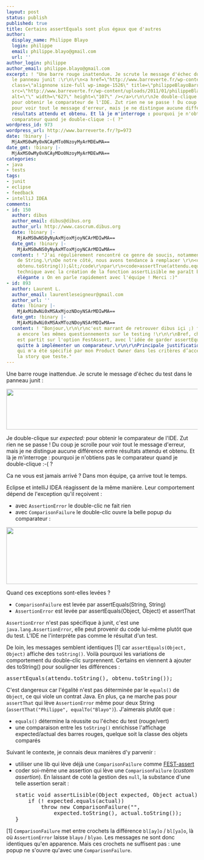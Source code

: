 ```yaml
---
layout: post
status: publish
published: true
title: Certains assertEquals sont plus égaux que d'autres
author:
  display_name: Philippe Blayo
  login: philippe
  email: philippe.blayo@gmail.com
  url: ''
author_login: philippe
author_email: philippe.blayo@gmail.com
excerpt: ! "Une barre rouge inattendue. Je scrute le message d'échec du test dans
  le panneau junit :\r\n\r\n<a href=\"http://www.barreverte.fr/wp-content/uploads/2011/01/philippeBlayoBarreRougeSansAide5.png\"><img
  class=\"alignnone size-full wp-image-1526\" title=\"philippeBlayoBarreRougeSansAide\"
  src=\"http://www.barreverte.fr/wp-content/uploads/2011/01/philippeBlayoBarreRougeSansAide5.png\"
  alt=\"\" width=\"627\" height=\"107\" /></a>\r\n\r\nJe double-clique sur <em>expected:</em>
  pour obtenir le comparateur de l'IDE. Zut rien ne se passe ! Du coup je scrolle
  pour voir tout le message d'erreur, mais je ne distingue aucune différence entre
  résultats attendu et obtenu. Et là je m'interroge : pourquoi je n'obtiens pas le
  comparateur quand je double-clique :-( ?"
wordpress_id: 973
wordpress_url: http://www.barreverte.fr/?p=973
date: !binary |-
  MjAxMS0wMy0xNCAyMTo0NzoyMyArMDEwMA==
date_gmt: !binary |-
  MjAxMS0wMy0xNCAyMDo0NzoyMyArMDEwMA==
categories:
- java
- tests
tags:
- junit
- eclipse
- feedback
- intelliJ IDEA
comments:
- id: 150
  author: dibus
  author_email: dibus@dibus.org
  author_url: http://www.cascrum.dibus.org
  date: !binary |-
    MjAxMS0wNS0yNyAxMjoxMjoyNCArMDIwMA==
  date_gmt: !binary |-
    MjAxMS0wNS0yNyAxMToxMjoyNCArMDIwMA==
  content: ! "J'ai régulièrement rencontré ce genre de soucis, notamment pour la comparaison
    de String.\r\nDe notre côté, nous avons tendance à remplacer \r\n<code>assertEquals(attendu.toString(),
    obtenu.toString());&lt;/code\r\npar\r\n<code>assertTrue(attendu.equals(obtenu));</code>\r\n\r\nTa
    technique avec la création de la fonction assertLisible me paraît beaucoup plus
    élégante : On en parle rapidement avec l'équipe ! Merci :)"
- id: 893
  author: Laurent L.
  author_email: laurentleseigneur@gmail.com
  author_url: ''
  date: !binary |-
    MjAxMi0wNi0xMSAxMjozNDoyNSArMDIwMA==
  date_gmt: !binary |-
    MjAxMi0wNi0xMSAxMTozNDoyNSArMDIwMA==
  content: ! "Bonjour,\r\n\r\nc'est marrant de retrouver dibus içi ;) finalement on
    a encore les mêmes questionnements sur le testing !\r\n\r\nBref, chez nous, on
    est partit sur l'option FestAssert, avec l'idée de garder assertEqual(ObjetAttendu,ObjetObtenu)
    quitte à implémenter un comparateur.\r\n\r\nPrincipale justification: c'est ce
    qui m'a été spécifié par mon Product Owner dans les critères d’acceptation de
    la story que teste."
---
```

<p>Une barre rouge inattendue. Je scrute le message d'échec du test dans le panneau junit :</p>
<p><a href="http://www.barreverte.fr/wp-content/uploads/2011/01/philippeBlayoBarreRougeSansAide5.png"><img class="alignnone size-full wp-image-1526" title="philippeBlayoBarreRougeSansAide" src="http://www.barreverte.fr/wp-content/uploads/2011/01/philippeBlayoBarreRougeSansAide5.png" alt="" width="627" height="107" /></a></p>
<p>Je double-clique sur <em>expected:</em> pour obtenir le comparateur de l'IDE. Zut rien ne se passe ! Du coup je scrolle pour voir tout le message d'erreur, mais je ne distingue aucune différence entre résultats attendu et obtenu. Et là je m'interroge : pourquoi je n'obtiens pas le comparateur quand je double-clique :-( ?<a id="more"></a><a id="more-973"></a></p>
<p>Ca ne vous est jamais arrivé ? Dans mon équipe, ça arrive tout le temps.</p>
<p>Eclipse et intelliJ IDEA réagissent de la même manière. Leur comportement dépend de l'exception qu'il reçoivent :</p>
<ul>
<li>avec <code>AssertionError</code> le double-clic ne fait rien</li>
<li>avec <code>ComparisonFailure</code> le double-clic ouvre la belle popup du comparateur :</li>
</ul>
<p><a href="http://www.barreverte.fr/wp-content/uploads/2011/01/philippeBlayoBarreRougeAvecAide2.png"><img class="alignnone size-full wp-image-1534" title="philippeBlayoBarreRougeAvecAide" src="http://www.barreverte.fr/wp-content/uploads/2011/01/philippeBlayoBarreRougeAvecAide2.png" alt="" width="546" height="150" /></a></p>
<p>Quand ces exceptions sont-elles levées ?</p>
<ul>
<li><code>ComparisonFailure</code> est levée par assertEquals(String, String)</li>
<li><code>AssertionError</code> est levée par assertEquals(Object, Object) et assertThat</li>
</ul>
<p><code>AssertionError</code> n'est pas spécifique à junit, c'est une <code>java.lang.AssertionError</code>, elle peut provenir du code lui-même plutôt que du test. L'IDE ne l'interprète pas comme le résultat d'un test.</p>
<p>De loin, les messages semblent identiques [1] car <code>assertEquals(Object, Object)</code> affiche des <code>toString()</code>. Voilà pourquoi les variations de comportement du double-clic surprennent. Certains en viennent à ajouter des toString() pour souligner les différences :</p>
<pre lang="java">assertEquals(attendu.toString(), obtenu.toString());</pre>
<p>C'est dangereux car l'égalité n'est pas déterminée par le <code>equals()</code> de <code>Object</code>, ce qui viole un contrat Java. En plus, ça ne marche pas pour <code>assertThat</code> qui lève <code>AssertionError</code> même pour deux String (<code>assertThat("Philippe", equalTo("Blayo")</code>). J'aimerais plutôt que :</p>
<ul>
<li><code>equals()</code> détermine la réussite ou l'échec du test (rouge/vert)</li>
<li>une comparaison entre les <code>toString()</code> enrichisse l'affichage expected/actual des barres rouges, quelque soit la classe des objets comparés</li>
</ul>
<p>Suivant le contexte, je connais deux manières d'y parvenir :</p>
<ul>
<li>utiliser une lib qui lève déjà une <code>ComparisonFailure</code> comme <a href="http://code.google.com/p/fest/">FEST-assert</a></li>
<li>coder soi-même une assertion qui lève une <code>ComparisonFailure</code> (<em>custom assertion</em>). En laissant de coté la gestion des <code>null</code>, la substance d'une telle assertion serait :
<pre lang="java">static void assertLisible(Object expected, Object actual) {
    if (! expected.equals(actual))
        throw new ComparisonFailure("",
            expected.toString(), actual.toString());
}</pre>
</li>
</ul>
<p>[1] <code>ComparisonFailure</code> met entre crochets la différence <code>bl[ay]o</code> / <code>bl[ya]o</code>, là où <code>AssertionError</code> laisse <code>blayo</code> / <code>blyao</code>. Les messages ne sont donc identiques qu'en apparence. Mais ces crochets ne suffisent pas : une popup ne s'ouvre qu'avec une <code>ComparisonFailure</code>.</p>
